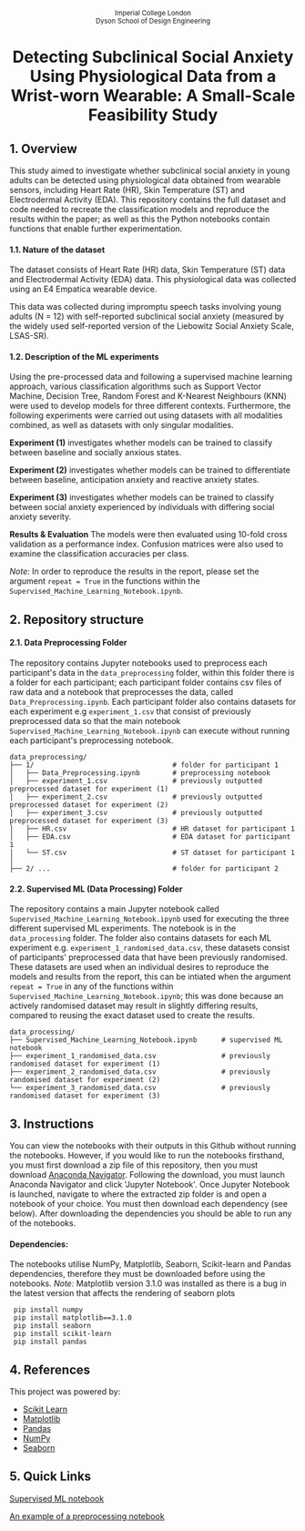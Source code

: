 <p align="center">
	<sub>Imperial College London<br>Dyson School of Design Engineering</sub>
</p>
<h1 align="center">
Detecting Subclinical Social Anxiety Using Physiological Data from a Wrist-worn Wearable: A Small-Scale Feasibility Study 
</h1>


## 1. Overview

This study aimed to investigate whether subclinical social anxiety in young adults can be detected using physiological data obtained from wearable sensors, including Heart Rate (HR), Skin Temperature (ST) and Electrodermal Activity (EDA). This repository contains the full dataset and code needed to recreate the classification models and reproduce the results within the paper; as well as this the Python notebooks contain functions that enable further experimentation.

#### 1.1. Nature of the dataset

The dataset consists of Heart Rate (HR) data, Skin Temperature (ST) data and Electrodermal Activity (EDA) data. This physiological data was collected using an E4 Empatica wearable device. 

This data was collected during impromptu speech tasks involving young adults (N = 12) with self-reported subclinical social anxiety (measured by the widely used self-reported version of the Liebowitz Social Anxiety Scale, LSAS-SR). 

#### 1.2. Description of the ML experiments

Using the pre-processed data and following a supervised machine learning approach, various classification algorithms such as Support Vector Machine, Decision Tree, Random Forest and K-Nearest Neighbours (KNN) were used to develop models for three different contexts. Furthermore, the following experiments were carried out using datasets with all modalities combined, as well as datasets with only singular modalities.

__Experiment (1)__ investigates whether models can be trained to classify between baseline and socially anxious states.

__Experiment (2)__ investigates whether models can be trained to differentiate between baseline, anticipation anxiety and reactive anxiety states.

__Experiment (3)__ investigates whether models can be trained to classify between social anxiety experienced by individuals with differing social anxiety severity.

__Results & Evaluation__ The models were then evaluated using 10-fold cross validation as a performance index. Confusion matrices were also used to examine the classification accuracies per class.

_Note:_ In order to reproduce the results in the report, please set the argument `repeat = True` in the functions within the `Supervised_Machine_Learning_Notebook.ipynb`.


## 2. Repository structure

#### 2.1. Data Preprocessing Folder

The repository contains Jupyter notebooks used to preprocess each participant's data in the `data_preprocessing` folder, within this folder there is a folder for each participant; each participant folder contains csv files of raw data and a notebook that preprocesses the data, called `Data_Preprocessing.ipynb`. Each participant folder also contains datasets for each experiment e.g `experiment_1.csv` that consist of previously preprocessed data so that the main notebook `Supervised_Machine_Learning_Notebook.ipynb` can execute without running each participant's preprocessing notebook.

```
data_preprocessing/
├── 1/                                  # folder for participant 1
│   ├── Data_Preprocessing.ipynb        # preprocessing notebook
│   ├── experiment_1.csv                # previously outputted preprocessed dataset for experiment (1)
│   ├── experiment_2.csv                # previously outputted preprocessed dataset for experiment (2)
│   ├── experiment_3.csv                # previously outputted preprocessed dataset for experiment (3)
│   ├── HR.csv                          # HR dataset for participant 1
│   ├── EDA.csv                         # EDA dataset for participant 1
│   └── ST.csv                          # ST dataset for participant 1
│
├── 2/ ...                              # folder for participant 2
```

#### 2.2. Supervised ML (Data Processing) Folder

The repository contains a main Jupyter notebook called `Supervised_Machine_Learning_Notebook.ipynb` used for executing the three different supervised ML experiments. The notebook is in the `data_processing` folder. The folder also contains datasets for each ML experiment e.g. `experiment_1_randomised_data.csv`, these datasets consist of participants' preprocessed data that have been previously randomised. These datasets are used when an individual desires to reproduce the models and results from the report, this can be intiated when the argument `repeat = True` in any of the functions within `Supervised_Machine_Learning_Notebook.ipynb`; this was done because an actively randomised dataset may result in slightly differing results, compared to reusing the exact dataset used to create the results.
```
data_processing/                                  
├── Supervised_Machine_Learning_Notebook.ipynb      # supervised ML notebook
├── experiment_1_randomised_data.csv                # previously randomised dataset for experiment (1)
├── experiment_2_randomised_data.csv                # previously randomised dataset for experiment (2)
└── experiment_3_randomised_data.csv                # previously randomised dataset for experiment (3)   
```

## 3. Instructions

You can view the notebooks with their outputs in this Github without running the notebooks. However, if you would like to run the notebooks firsthand, you must first download a zip file of this repository, then you must download [Anaconda Navigator](https://docs.anaconda.com/anaconda/install/). Following the download, you must launch Anaconda Navigator and click 'Jupyter Notebook'. Once Jupyter Notebook is launched, navigate to where the extracted zip folder is and open a notebook of your choice. You must then download each dependency (see below). After downloading the dependencies you should be able to run any of the notebooks.

#### Dependencies: 
The notebooks utilise NumPy, Matplotlib, Seaborn, Scikit-learn and Pandas dependencies, therefore they must be downloaded before using the notebooks. _Note:_ Matplotlib version 3.1.0 was installed as there is a bug in the latest version that affects the rendering of seaborn plots

```
 pip install numpy
 pip install matplotlib==3.1.0
 pip install seaborn
 pip install scikit-learn
 pip install pandas
```
## 4. References

This project was powered by:

- [Scikit Learn](https://scikit-learn.org/stable/)
- [Matplotlib](https://matplotlib.org/)
- [Pandas](https://pandas.pydata.org/)
- [NumPy](https://numpy.org/)
- [Seaborn](https://seaborn.pydata.org/)

## 5. Quick Links 

<p align="left">
	<a href="https://github.com/rs2416/Detecting_Social_Anxiety/blob/master/data_processing/Supervised_Machine_Learning_Notebook.ipynb">Supervised ML notebook</a>
</p>
<p align="left">
	<a href="https://github.com/rs2416/Detecting_Social_Anxiety/blob/master/data_preprocessing/1/Data_Preprocessing_Notebook.ipynb" target="_blank">An example of a preprocessing notebook</a>
</p>


